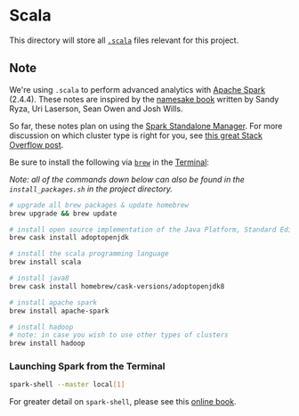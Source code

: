 # Scala

This directory will store all [`.scala`](https://docs.scala-lang.org/tour/tour-of-scala.html) files relevant for this project.

## Note

We're using `.scala` to perform advanced analytics with [Apache Spark](https://spark.apache.org/docs/latest/index.html) (2.4.4). These notes are inspired by the [namesake book](https://github.com/sryza/aas#advanced-analytics-with-spark-source-code) written by Sandy Ryza, Uri Laserson, Sean Owen and Josh Wills.

So far, these notes plan on using the [Spark Standalone Manager](https://spark.apache.org/docs/latest/cluster-overview.html). For more discussion on which cluster type is right for you, see [this great Stack Overflow post](https://stackoverflow.com/a/34657719/7954106).

Be sure to install the following via [`brew`](https://brew.sh/) in the [Terminal](https://support.apple.com/guide/terminal/open-or-quit-terminal-apd5265185d-f365-44cb-8b09-71a064a42125/mac):

_Note: all of the commands down below can also be found in the
`install_packages.sh` in the project directory._

```bash
# upgrade all brew packages & update homebrew
brew upgrade && brew update

# install open source implementation of the Java Platform, Standard Edition
brew cask install adoptopenjdk

# install the scala programming language
brew install scala

# install java8
brew cask install homebrew/cask-versions/adoptopenjdk8

# install apache spark
brew install apache-spark

# install hadoop
# note: in case you wish to use other types of clusters
brew install hadoop
```

### Launching Spark from the Terminal

```bash
spark-shell --master local[1]
```

For greater detail on `spark-shell`, please see this [online book](https://jaceklaskowski.gitbooks.io/mastering-apache-spark/spark-shell.html).
